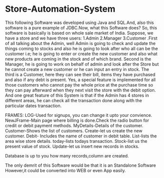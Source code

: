 # Store-Automation-System
This following Software was developed using Java and SQL.And, also this software is a pure example of JDBC.Now, what this Software does?
So, this software is basically is based on whole sale market of India. Suppose, we have a store and we have three users:
1.Admin
2.Manager
3.Customer
.First of all talking about the Admin, well Admin is going to check and update the things coming to stocks and also he is going to look after who all can be the customer i.e; he is going to enter or create the new customer and also what new products are coming in the stock and of which brand. 
Second is the Manager, he is going to work on behalf of admin and look after the Store but he cannot create a new customer or he can input an entry in stock.
The third is a Customer, here they can see their bill, items they have purchased and also if any debt is present. Yes, a special feature is implemented for all those customers who cannot pay the whole price at the purchase time so they can pay afterward when they next visit the store with the debit option.
And one great feature of this System is that if the Admin has 4 stores in different areas, he can check all the transaction done along with the particular dates transaction.

FRAMES:
LOG-Used for signups, you can change it upto your convience.
NewJFrame-Main page where billing is done.Check the radio button for credit or debit payment methods.
MyDetails-Details of the customer.
Customer-Shows the list of customers.
Create-let us create the new customer.
Debit- Includes the name of customer in debit table.
List-lists the area wise store details.
today-lists todays transaction.
Stock-list us the present value of stock.
Update-let us insert new records in stocks.

Database is up to you how many records,column are created.

The only demrit of this Software would be that it is an Standalone Software However,it could be converted into WEB or even App easily.
